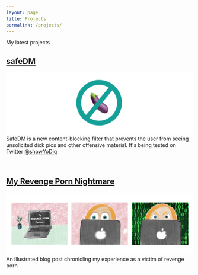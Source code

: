 ```yaml
---
layout: page
title: Projects
permalink: /projects/
---
```


My latest projects 


## [safeDM](https://safedm.com)
![safedm banner](/images/safedmprojectsbanner.png)
SafeDM is a new content-blocking filter that prevents the user from seeing unsolicited dick pics and other offensive material. It's being tested on Twitter [@showYoDiq](Twitter.com/showyodiq)

<br>

## [My Revenge Porn Nightmare](https://mother4ker.github.io/she-wants-revenge/)
![Revenge porn banner](/images/revengepornbanner.png)
An illustrated blog post chronicling my experience as a victim of revenge porn